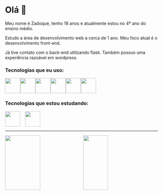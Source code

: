 # Olá 👋 

Meu nome é Zadoque, tenho 18 anos e atualmente estou no 4º ano do ensino médio.

Estudo a área de desenvolvimento web a cerca de 1 ano. Meu foco atual é o desenvolvimento front-end.

Já tive contato com o back-end utilizando flask. Também possuo uma experiência razoável em wordpress.

### Tecnologias que eu uso: 

<div style="display: flex;">
  <img width="50px" src="https://cdn.jsdelivr.net/gh/devicons/devicon/icons/html5/html5-original.svg" /> 
  <img width="50px" src="https://cdn.jsdelivr.net/gh/devicons/devicon/icons/css3/css3-original.svg" /> 
  <img width="50px" src="https://cdn.jsdelivr.net/gh/devicons/devicon/icons/javascript/javascript-original.svg" /> 
  <img width="50px" src="https://cdn.jsdelivr.net/gh/devicons/devicon/icons/sass/sass-original.svg" /> 
  <img width="50px" src="https://cdn.jsdelivr.net/gh/devicons/devicon/icons/bootstrap/bootstrap-original.svg" /> 
  <img width="50px" src="https://cdn.jsdelivr.net/gh/devicons/devicon/icons/git/git-original.svg" />
</div>

### Tecnologias que estou estudando: 

<div style="display: flex; gap: 16px;">
  <img width="50px" src="https://cdn.jsdelivr.net/gh/devicons/devicon/icons/javascript/javascript-original.svg" /> 
  <img width="50px" src="https://cdn.jsdelivr.net/gh/devicons/devicon/icons/react/react-original.svg" />
</div>

---

<div style="display: flex; gap: 16px;">
  <img width="48%" height="180em" src="https://github-readme-stats.vercel.app/api?username=tzadoque&show_icons=true&theme=dracula&include_all_commits=true&count_private=true"/>
  <img width="40%" height="180em" src="https://github-readme-stats.vercel.app/api/top-langs/?username=tzadoque&layout=compact&langs_count=7&theme=dracula"/>
</div>
